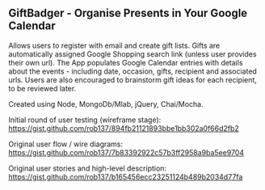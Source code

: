 ## GiftBadger - Organise Presents in Your Google Calendar

Allows users to register with email and create gift lists.  Gifts are automatically assigned Google Shopping search link (unless user provides their own url).  The App populates Google Calendar entries with details about the events - including date, occasion, gifts, recipient and associated urls.  Users are also encouraged to brainstorm gift ideas for each recipient, to be reviewed later.

Created using Node, MongoDb/Mlab, jQuery, Chai/Mocha.

Initial round of user testing (wireframe stage):
https://gist.github.com/rob137/894fb21121893bbe1bb302a0f66d2fb2

Original user flow / wire diagrams:
https://gist.github.com/rob137/7b83392922c57b3ff2958a9ba5ee9704

Original user stories and high-level description:
https://gist.github.com/rob137/b165456ecc23251124b489b2034d77fa
